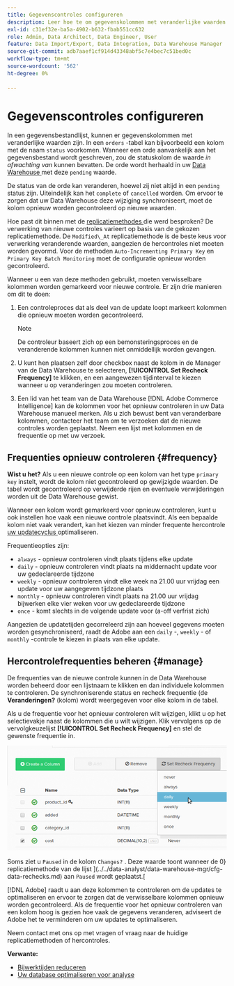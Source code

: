 ```yaml
---
title: Gegevenscontroles configureren
description: Leer hoe te om gegevenskolommen met veranderlijke waarden te vormen.
exl-id: c31ef32e-ba5a-4902-b632-fbab551cc632
role: Admin, Data Architect, Data Engineer, User
feature: Data Import/Export, Data Integration, Data Warehouse Manager
source-git-commit: adb7aaef1cf914d43348abf5c7e4bec7c51bed0c
workflow-type: tm+mt
source-wordcount: '562'
ht-degree: 0%

---
```


# Gegevenscontroles configureren

In een gegevensbestandlijst, kunnen er gegevenskolommen met veranderlijke waarden zijn. In een `orders` -tabel kan bijvoorbeeld een kolom met de naam `status` voorkomen. Wanneer een orde aanvankelijk aan het gegevensbestand wordt geschreven, zou de statuskolom de waarde _in afwachting van_ kunnen bevatten. De orde wordt herhaald in uw [ Data Warehouse ](../data-warehouse-mgr/tour-dwm.md) met deze `pending` waarde.

De status van de orde kan veranderen, hoewel zij niet altijd in een `pending` status zijn. Uiteindelijk kan het `complete` of `cancelled` worden. Om ervoor te zorgen dat uw Data Warehouse deze wijziging synchroniseert, moet de kolom opnieuw worden gecontroleerd op nieuwe waarden.

Hoe past dit binnen met de [ replicatiemethodes ](../data-warehouse-mgr/cfg-replication-methods.md) die werd besproken? De verwerking van nieuwe controles varieert op basis van de gekozen replicatiemethode. De `Modified\_At` replicatiemethode is de beste keus voor verwerking veranderende waarden, aangezien de hercontroles niet moeten worden gevormd. Voor de methoden `Auto-Incrementing Primary Key` en `Primary Key Batch Monitoring` moet de configuratie opnieuw worden gecontroleerd.

Wanneer u een van deze methoden gebruikt, moeten verwisselbare kolommen worden gemarkeerd voor nieuwe controle. Er zijn drie manieren om dit te doen:

1. Een controleproces dat als deel van de update loopt markeert kolommen die opnieuw moeten worden gecontroleerd.

   >[!NOTE]
   >
   >De controleur baseert zich op een bemonsteringsproces en de veranderende kolommen kunnen niet onmiddellijk worden gevangen.

1. U kunt hen plaatsen zelf door checkbox naast de kolom in de Manager van de Data Warehouse te selecteren, **[!UICONTROL Set Recheck Frequency]** te klikken, en een aangewezen tijdinterval te kiezen wanneer u op veranderingen zou moeten controleren.

1. Een lid van het team van de Data Warehouse [!DNL Adobe Commerce Intelligence] kan de kolommen voor het opnieuw controleren in uw Data Warehouse manueel merken. Als u zich bewust bent van veranderbare kolommen, contacteer het team om te verzoeken dat de nieuwe controles worden geplaatst. Neem een lijst met kolommen en de frequentie op met uw verzoek.

## Frequenties opnieuw controleren {#frequency}

**Wist u het?**
Als u een nieuwe controle op een kolom van het type `primary key` instelt, wordt de kolom niet gecontroleerd op gewijzigde waarden. De tabel wordt gecontroleerd op verwijderde rijen en eventuele verwijderingen worden uit de Data Warehouse gewist.

Wanneer een kolom wordt gemarkeerd voor opnieuw controleren, kunt u ook instellen hoe vaak een nieuwe controle plaatsvindt. Als een bepaalde kolom niet vaak verandert, kan het kiezen van minder frequente hercontrole [ uw updatecyclus ](../../best-practices/reduce-update-cycle-time.md) optimaliseren.

Frequentieopties zijn:

* `always` - opnieuw controleren vindt plaats tijdens elke update
* `daily` - opnieuw controleren vindt plaats na middernacht update voor uw gedeclareerde tijdzone
* `weekly` - opnieuw controleren vindt elke week na 21.00 uur vrijdag een update voor uw aangegeven tijdzone plaats
* `monthly` - opnieuw controleren vindt plaats na 21.00 uur vrijdag bijwerken elke vier weken voor uw gedeclareerde tijdzone
* `once` - komt slechts in de volgende update voor (a-off verfrist zich)

Aangezien de updatetijden gecorreleerd zijn aan hoeveel gegevens moeten worden gesynchroniseerd, raadt de Adobe aan een `daily` -, `weekly` - of `monthly` -controle te kiezen in plaats van elke update.

## Hercontrolefrequenties beheren {#manage}

De frequenties van de nieuwe controle kunnen in de Data Warehouse worden beheerd door een lijstnaam te klikken en dan individuele kolommen te controleren. De synchroniserende status en recheck frequentie (de **Veranderingen?** (kolom) wordt weergegeven voor elke kolom in de tabel.

Als u de frequentie voor het opnieuw controleren wilt wijzigen, klikt u op het selectievakje naast de kolommen die u wilt wijzigen. Klik vervolgens op de vervolgkeuzelijst **[!UICONTROL Set Recheck Frequency]** en stel de gewenste frequentie in.

![](../../assets/dwm-recheck.png)

Soms ziet u `Paused` in de kolom `Changes?` . Deze waarde toont wanneer de 0} replicatiemethode van de lijst ](../../data-analyst/data-warehouse-mgr/cfg-data-rechecks.md) aan `Paused` wordt geplaatst.[

[!DNL Adobe] raadt u aan deze kolommen te controleren om de updates te optimaliseren en ervoor te zorgen dat de verwisselbare kolommen opnieuw worden gecontroleerd. Als de frequentie voor het opnieuw controleren van een kolom hoog is gezien hoe vaak de gegevens veranderen, adviseert de Adobe het te verminderen om uw updates te optimaliseren.

Neem contact met ons op met vragen of vraag naar de huidige replicatiemethoden of hercontroles.

**Verwante:**

* [Bijwerktijden reduceren](../../best-practices/reduce-update-cycle-time.md)
* [Uw database optimaliseren voor analyse](../../best-practices/opt-db-analysis.md)
